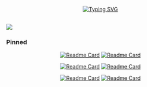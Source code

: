 <!-- - 👋 Hi, I’m @HongXunPan
- 👀 I’m interested in ...
- 🌱 I’m currently learning ...
- 💞️ I’m looking to collaborate on ...
- 📫 How to reach me ... -->

<!---
HongXunPan/HongXunPan is a ✨ special ✨ repository because its `README.md` (this file) appears on your GitHub profile.
You can click the Preview link to take a look at your changes.
--->
<div align="center">

<!-- [![Typing SVG](https://readme-typing-svg.herokuapp.com?font=Comic+Neue&pause=1000&color=5CEBFF&center=true&vCenter=true&width=435&height=150&lines=Hi%2C+I%E2%80%99m+HongXunPan;Work+with+PHP%2C+passion+%26+love)](https://git.io/typing-svg) -->

[![Typing SVG](https://readme-typing-svg.herokuapp.com?font=Comic+Neue&pause=1000&color=FD4AFF&center=true&vCenter=true&width=435&height=150&lines=Hi%2C+I%E2%80%99m+HongXunPan;Work+with+PHP%2C+passion+%26+love)](https://git.io/typing-svg)

<img src="https://camo.githubusercontent.com/82291b0fe831bfc6781e07fc5090cbd0a8b912bb8b8d4fec0696c881834f81ac/68747470733a2f2f70726f626f742e6d656469612f394575424971676170492e676966"
width="800"  height="3">

</div>

<!-- ![HongXunPan's github stats](https://github-readme-stats.vercel.app/api?username=HongXunPan&hide_title=false&hide_border=true&show_icons=true&include_all_commits=true&line_height=20&bg_color=0,EC6C6C,FFD479,FFFC79,73FA79&theme=graywhite&locale=cn) -->
<!-- ![Most Language](https://github-readme-stats.vercel.app/api/top-langs/?username=HongXunPan&hide_title=true&hide_border=true&layout=compact&bg_color=0,73FA79,73FDFF,D783FF&theme=graywhite&locale=cn) -->

![](https://activity-graph.herokuapp.com/graph?username=HongXunPan&theme=github)


<!-- ### 🏊 更多仓库

<details open>
<summary>点击展开 ...</summary>

|                        Project                         |                            Stars                              |                            Forks                             |              Remark              |
| :----------------------------------------------------: | :----------------------------------------------------------: | :----------------------------------------------------------: | :------------------------------: | -->

### Pinned

<div align="center">

[![Readme Card](https://github-readme-stats.vercel.app/api/pin/?username=HongXunPan&repo=kangxuanpeng.com&show_owner=true)](https://github.com/HongXunPan/kangxuanpeng.com)  [![Readme Card](https://github-readme-stats.vercel.app/api/pin/?username=HongXunPan&repo=simple-framework&show_owner=true)](https://github.com/HongXunPan/simple-framework)


[![Readme Card](https://github-readme-stats.vercel.app/api/pin/?username=HongXunPan&repo=php-tools&show_owner=true)](https://github.com/HongXunPan/php-tools)  [![Readme Card](https://github-readme-stats.vercel.app/api/pin/?username=HongXunPan&repo=db-connection&show_owner=true)](https://github.com/HongXunPan/db-connection)

[![Readme Card](https://github-readme-stats.vercel.app/api/pin/?username=HongXunPan&repo=MY-RESUME&show_owner=true)](https://github.com/HongXunPan/MY-RESUME)  [![Readme Card](https://github-readme-stats.vercel.app/api/pin/?username=life-long-learning&repo=keep-learning&show_owner=true)](https://github.com/life-long-learning/keep-learning)

</div>